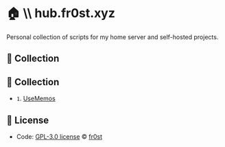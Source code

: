 # 🏠 \\\ hub.fr0st.xyz
Personal collection of scripts for my home server and self-hosted projects.

## 🔧 Collection

## 🔧 Collection

- `1`. [UseMemos](https://github.com/fr0st-iwnl/hub.fr0st.xyz/blob/master/UseMemos/README.md)

## 📄 License

- Code: [GPL-3.0 license](./LICENSE) © [fr0st](https://fr0st.xyz)

